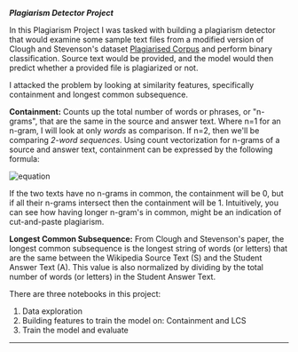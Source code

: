 ***Plagiarism Detector Project***

In this Plagiarism Project I was tasked with building a plagiarism detector that would examine some sample text files from a modified version of Clough and Stevenson's dataset [Plagiarised Corpus](https://ir.shef.ac.uk/cloughie/resources/plagiarism_corpus.html) and perform binary classification. Source text would be provided, and the model would then predict whether a provided file is plagiarized or not.

I attacked the problem by looking at similarity features, specifically containment and longest common subsequence.

**Containment:** 
Counts up the total number of words or phrases, or "n-grams", that are the same in the source and answer text. Where n=1 for an n-gram, I will look at only *words* as comparison. If n=2, then we'll be comparing *2-word sequences*. Using count vectorization for n-grams of a source and answer text, containment can be expressed by the following formula:

![equation](https://latex.codecogs.com/gif.latex?\frac{\sum{count(\text{ngram}_{A})&space;\cap&space;count(\text{ngram}_{S})}}{\sum{count(\text{ngram}_{A})}})

If the two texts have no n-grams in common, the containment will be 0, but if all their n-grams intersect then the containment will be 1. Intuitively, you can see how having longer n-gram's in common, might be an indication of cut-and-paste plagiarism.

**Longest Common Subsequence:**
From Clough and Stevenson's paper, the longest common subsequence is the longest string of words (or letters) that are the same between the Wikipedia Source Text (S) and the Student Answer Text (A). This value is also normalized by dividing by the total number of words (or letters) in the Student Answer Text.

There are three notebooks in this project:
1. Data exploration
2. Building features to train the model on: Containment and LCS
3. Train the model and evaluate

__________________________________________________
